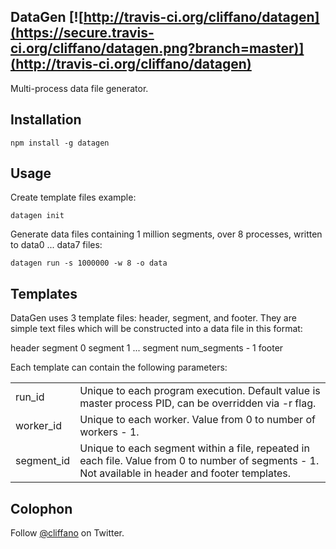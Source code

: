 DataGen [![http://travis-ci.org/cliffano/datagen](https://secure.travis-ci.org/cliffano/datagen.png?branch=master)](http://travis-ci.org/cliffano/datagen)
-----------

Multi-process data file generator.

Installation
------------

    npm install -g datagen 

Usage
-----

Create template files example:

    datagen init

Generate data files containing 1 million segments, over 8 processes, written to data0 ... data7 files:

    datagen run -s 1000000 -w 8 -o data

Templates
---------

DataGen uses 3 template files: header, segment, and footer. They are simple text files which will be constructed into a data file in this format:

header
segment 0
segment 1
...
segment num_segments - 1
footer

Each template can contain the following parameters:

<table>
<tr><td>run_id</td><td>Unique to each program execution. Default value is master process PID, can be overridden via -r flag.</td></tr>
<tr><td>worker_id</td><td>Unique to each worker. Value from 0 to number of workers - 1.</td></tr>
<tr><td>segment_id</td><td>Unique to each segment within a file, repeated in each file. Value from 0 to number of segments - 1. Not available in header and footer templates.</td></tr>
</table>

Colophon
--------

Follow [@cliffano](http://twitter.com/cliffano) on Twitter.
 